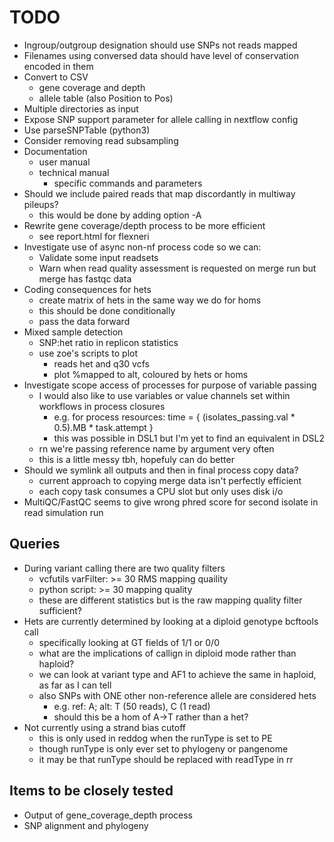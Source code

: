 # TODO
* Ingroup/outgroup designation should use SNPs not reads mapped
* Filenames using conversed data should have level of conservation encoded in them
* Convert to CSV
    - gene coverage and depth
    - allele table (also Position to Pos)
* Multiple directories as input
* Expose SNP support parameter for allele calling in nextflow config
* Use parseSNPTable (python3)
* Consider removing read subsampling
* Documentation
    - user manual
    - technical manual
        - specific commands and parameters
* Should we include paired reads that map discordantly in multiway pileups?
    - this would be done by adding option -A
* Rewrite gene coverage/depth process to be more efficient
    - see report.html for flexneri
* Investigate use of async non-nf process code so we can:
    * Validate some input readsets
    * Warn when read quality assessment is requested on merge run but merge has fastqc data
* Coding consequences for hets
    - create matrix of hets in the same way we do for homs
    - this should be done conditionally
    - pass the data forward
* Mixed sample detection
    - SNP:het ratio in replicon statistics
    - use zoe's scripts to plot
        - reads het and q30 vcfs
        - plot %mapped to alt, coloured by hets or homs
* Investigate scope access of processes for purpose of variable passing
    - I would also like to use variables or value channels set within workflows in process closures
        - e.g. for process resources: time = { (isolates_passing.val * 0.5).MB * task.attempt }
        - this was possible in DSL1 but I'm yet to find an equivalent in DSL2
    - rn we're passing reference name by argument very often
    - this is a little messy tbh, hopefuly can do better
* Should we symlink all outputs and then in final process copy data?
    - current approach to copying merge data isn't perfectly efficient
    - each copy task consumes a CPU slot but only uses disk i/o
* MultiQC/FastQC seems to give wrong phred score for second isolate in read simulation run


## Queries
* During variant calling there are two quality filters
    - vcfutils varFilter: >= 30 RMS mapping quaility
    - python script: >= 30 mapping quality
    - these are different statistics but is the raw mapping quality filter sufficient?
* Hets are currently determined by looking at a diploid genotype bcftools call
    - specifically looking at GT fields of 1/1 or 0/0
    - what are the implications of callign in diploid mode rather than haploid?
    - we can look at variant type and AF1 to achieve the same in haploid, as far as I can tell
    - also SNPs with ONE other non-reference allele are considered hets
        - e.g. ref: A; alt: T (50 reads), C (1 read)
        - should this be a hom of A->T rather than a het?
* Not currently using a strand bias cutoff
    - this is only used in reddog when the runType is set to PE
    - though runType is only ever set to phylogeny or pangenome
    - it may be that runType should be replaced with readType in rr


## Items to be closely tested
* Output of gene\_coverage\_depth process
* SNP alignment and phylogeny
